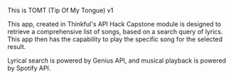 This is TOMT (Tip Of My Tongue) v1

This app, created in Thinkful's API Hack Capstone module is designed to retrieve a comprehensive list of songs, based on a search query of lyrics.  This app then has the capability to play the specific song for the selected result.

Lyrical search is powered by Genius API, and musical playback is powered by Spotify API.